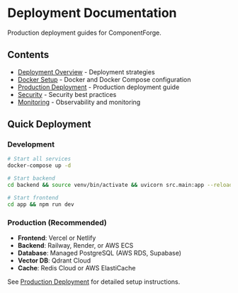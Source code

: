 # Deployment Documentation

Production deployment guides for ComponentForge.

## Contents

- [Deployment Overview](./overview.md) - Deployment strategies
- [Docker Setup](./docker.md) - Docker and Docker Compose configuration
- [Production Deployment](./production.md) - Production deployment guide
- [Security](./security.md) - Security best practices
- [Monitoring](./monitoring.md) - Observability and monitoring

## Quick Deployment

### Development

```bash
# Start all services
docker-compose up -d

# Start backend
cd backend && source venv/bin/activate && uvicorn src.main:app --reload

# Start frontend
cd app && npm run dev
```

### Production (Recommended)

- **Frontend**: Vercel or Netlify
- **Backend**: Railway, Render, or AWS ECS
- **Database**: Managed PostgreSQL (AWS RDS, Supabase)
- **Vector DB**: Qdrant Cloud
- **Cache**: Redis Cloud or AWS ElastiCache

See [Production Deployment](./production.md) for detailed setup instructions.
